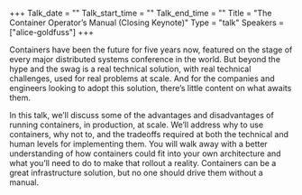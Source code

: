 +++
Talk_date = ""
Talk_start_time = ""
Talk_end_time = ""
Title = "The Container Operator’s Manual (Closing Keynote)"
Type = "talk"
Speakers = ["alice-goldfuss"]
+++

Containers have been the future for five years now, featured on the stage of every major distributed systems conference in the world. But beyond the hype and the swag is a real technical solution, with real technical challenges, used for real problems at scale. And for the companies and engineers looking to adopt this solution, there’s little content on what awaits them.

In this talk, we’ll discuss some of the advantages and disadvantages of running containers, in production, at scale. We’ll address why to use containers, why not to, and the tradeoffs required at both the technical and human levels for implementing them. You will walk away with a better understanding of how containers could fit into your own architecture and what you’ll need to do to make that rollout a reality. Containers can be a great infrastructure solution, but no one should drive them without a manual.
